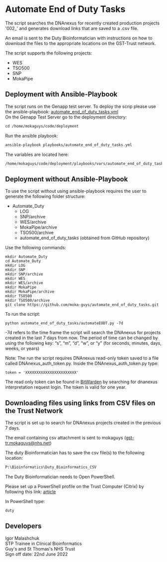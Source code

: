 # Automate End of Duty Tasks

The script searches the DNAnexus for recently created production projects '002_' and generates download links that are saved to a .csv file. 

An email is sent to the Duty Bioinformatician with instructions on how to download the files to the appropriate locations on the GST-Trust network. 

The script supports the following projects:

* WES
* TSO500
* SNP
* MokaPipe

## Deployment with Ansible-Playbook

The script runs on the Genapp test server. To deploy the scrip please use the ansible-playbook:
[automate_end_of_duty_tasks.yml](https://github.com/moka-guys/deployment/blob/develop/playbooks/automate_end_of_duty_tasks.yml)\
On the Genapp Test Server go to the deployment directory:
```xml
cd /home/mokaguys/code/deployment
```
Run the ansible playbook:
```xml
ansible-playbook playbooks/automate_end_of_duty_tasks.yml
```
The variables are located here:
```xml
/home/mokaguys/code/deployment/playbooks/vars/automate_end_of_duty_tasks.yml
```

## Deployment without Ansible-Playbook

To use the script without using ansible-playbook requires the user to generate the following folder structure:
* Automate_Duty
    * LOG
    * SNP/archive
    * WES/archive
    * MokaPipe/archive
    * TSO500/archive
    * automate_end_of_duty_tasks (obtained from GitHub repository)

Use the following commands:
~~~
mkdir Automate_Duty
cd Automate_Duty
mkdir LOG
mkdir SNP
mkdir SNP/archive
mkdir WES
mkdir WES/archive
mkdir MokaPipe
mkdir MokaPipe/archive
mkdir TSO500
mkdir TSO500/archive
git clone https://github.com/moka-guys/automate_end_of_duty_tasks.git
~~~
To run the script:
~~~
python automate_end_of_duty_tasks/automateEODT.py -7d
~~~

-7d refers to the time frame the script will search the DNAnexus for projects created in the last 7 days from now.
The period of time can be changed by using the following key:
    “s”, “m”, “d”, “w”, or “y” (for seconds, minutes, days, weeks, or years)

Note: 
The run the script requires DNAnexus read-only token saved to a file called DNAnexus_auth_token.py. 
Inside the DNAnexus_auth_token.py type:
~~~
token = 'XXXXXXXXXXXXXXXXXXXXXXX'
~~~
The read only token can be found in [BitWarden](https://vault.bitwarden.com/#/login) by searching for dnanexus interpretation request login. The token is valid for one year. 

## Downloading files using links from CSV files on the Trust Network

The script is set up to search for DNAnexus projects created in the previous 7 days. 

The email containing csv attachment is sent to mokaguys (gst-tr.mokaguys@nhs.net) 

The duty Bioinformatician has to save the csv file(s) to the following location:
```xml
P:\Bioinformatics\Duty_Bioinformatics_CSV
```
The Duty Bioinformatician needs to Open PowerShell.

Please set up a PowerShell profile on the Trust Computer (Citrix) by following this link: [article](https://viapath.service-now.com/nav_to.do?uri=%2Fkb_view.do%3Fsys_kb_id%3Df076201c1b4cd5500dc321f6b04bcbc7)

In PowerShell type:
```xml
duty
```
## Developers
Igor Malashchuk\
STP Trainee in Clinical Bioinformatics\
Guy's and St Thomas's NHS Trust\
Sign off date: 22nd June 2022






